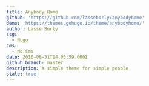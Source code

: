 ```yaml
---
title: Anybody Home
github: 'https://github.com/lasseborly/anybodyhome'
demo: 'https://themes.gohugo.io/theme/anybodyhome/'
author: Lasse Borly
ssg:
  - Hugo
cms:
  - No Cms
date: 2016-08-31T14:03:59.000Z
github_branch: master
description: A simple theme for simple people
stale: true
---
```

